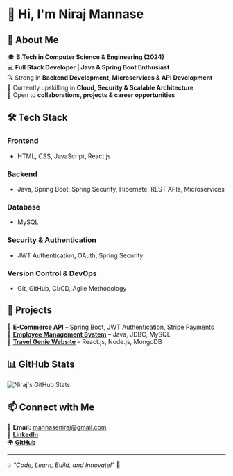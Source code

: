 # 👋 Hi, I'm Niraj Mannase  

## 🚀 About Me  
🎓 **B.Tech in Computer Science & Engineering (2024)**  
💻 **Full Stack Developer | Java & Spring Boot Enthusiast**  
🔍 Strong in **Backend Development, Microservices & API Development**  
🌱 Currently upskilling in **Cloud, Security & Scalable Architecture**  
🚀 Open to **collaborations, projects & career opportunities**  

## 🛠️ Tech Stack  
### **Frontend**  
- HTML, CSS, JavaScript, React.js  

### **Backend**  
- Java, Spring Boot, Spring Security, Hibernate, REST APIs, Microservices  

### **Database**  
- MySQL  

### **Security & Authentication**  
- JWT Authentication, OAuth, Spring Security  

### **Version Control & DevOps**  
- Git, GitHub, CI/CD, Agile Methodology  

## 📌 Projects  
🔹 **[E-Commerce API](#)** – Spring Boot, JWT Authentication, Stripe Payments  
🔹 **[Employee Management System](#)** – Java, JDBC, MySQL  
🔹 **[Travel Genie Website](#)** – React.js, Node.js, MongoDB  

## 📊 GitHub Stats  
![Niraj's GitHub Stats](https://github-readme-stats.vercel.app/api?username=nirajmannase&show_icons=true&theme=tokyonight)  

## 📫 Connect with Me  
📩 **Email:** mannaseniraj@gmail.com  
🔗 [**LinkedIn**](https://www.linkedin.com/in/niraj-mannase-n5340m)  
🌍 [**GitHub**](https://github.com/nirajmannase)  

---

💡 *"Code, Learn, Build, and Innovate!"* 🚀  
